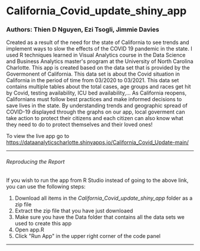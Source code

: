 # California_Covid_update_shiny_app

### Authors: Thien D Nguyen, Ezi Tsogli, Jimmie Davies

Created as a result of the need for the state of California to see trends and implement ways to slow the effects of the COVID 19 pandemic in the state. I used R techniques learned in Visual Analytics course in the Data Science and Business Analytics master's program at the University of North Carolina Charlotte. This app is created based on the data set that is provided by the Govermonent of California. This data set is about the Covid situation in California in the period of time from 03/2020 to 03/2021. This data set contains multiple tables about the total cases, age groups and races get hit by Covid, testing availability, ICU bed availability,... As California reopens, Californians must follow best practices and make informed decisions to save lives in the state. By understanding trends and geographic spread of COVID-19 displayed through the graphs on our app, local goverment can take action to protect their citizens and each citizen can also know what they need to do to protect themselves and their loved ones!

To view the live app go to https://dataanalyticscharlotte.shinyapps.io/California_Covid_Update-main/

<hr>

<h6>Reproducing the Report</h6>

If you wish to run the app from R Studio instead of going to the above link, you can use the following steps:
<ol>
  <li>Download all items in the <em>California_Covid_update_shiny_app</em> folder as a zip file</li>
  <li>Extract the zip file that you have just downloaed 
  <li>Make sure you have the Data folder that contains all the data sets we used to create this app</li>
  <li>Open app.R</li>
  <li>Click "Run App" in the upper right corner of the code panel</li>
</ol>

<hr>


